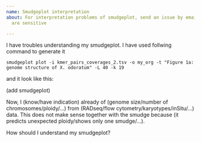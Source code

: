 ```yaml
---
name: Smudgeplot interpretation
about: For interpretation problems of smudgeplot, send an issue by email if the data
  are sensitive

---
```


I have troubles understanding my smudgeplot. I have used follwing command to generate it

```
smudgeplot plot -i kmer_pairs_coverages_2.tsv -o my_org -t "Figure 1a: genome structure of X. odoratum" -L 40 -k 19
```

and it look like this:

(add smudgeplot)

Now, I (know/have indication) already of (genome size/number of chromosomes/ploidy/...) from (RADseq/flow cytometry/karyotypes/inSitu/...) data. This does not make sense together with the smudge because (it predicts unexpected ploidy/shows only one smudge/...).

How should I understand my smudgeplot?
